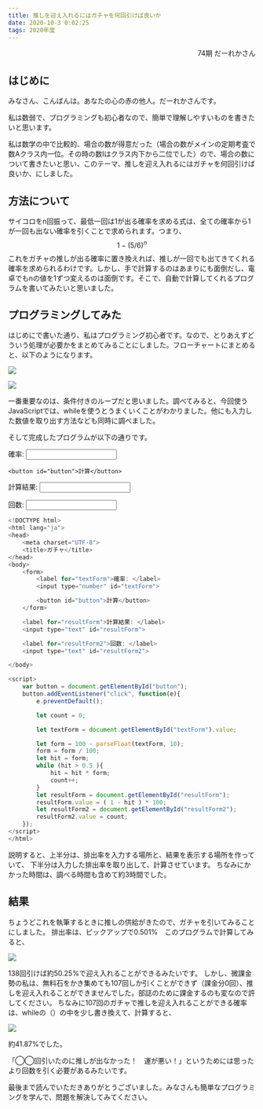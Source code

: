 ```yaml
---
title: 推しを迎え入れるにはガチャを何回引けば良いか
date: 2020-10-3 0:02:25
tags: 2020年度
---
```


<div style="text-align: right">74期 だーれかさん</div>

## はじめに

みなさん、こんばんは。あなたの心の赤の他人。だーれかさんです。

私は数弱で、プログラミングも初心者なので、簡単で理解しやすいものを書きたいと思います。

私は数学の中で比較的、場合の数が得意だった（場合の数がメインの定期考査で数Aクラス内一位。その時の数Iはクラス内下から二位でした）ので、場合の数について書きたいと思い、このテーマ、推しを迎え入れるにはガチャを何回引けば良いか、にしました。

## 方法について

サイコロをn回振って、最低一回は1が出る確率を求める式は、全ての確率から1が一回も出ない確率を引くことで求められます。つまり、
$$
1-(5/6)^n
$$
これをガチャの推しが出る確率に置き換えれば、推しが一回でも出てきてくれる確率を求められるわけです。しかし、手で計算するのはあまりにも面倒だし、電卓でもnの値を1ずつ変えるのは面倒です。そこで、自動で計算してくれるプログラムを書いてみたいと思いました。

## プログラミングしてみた

はじめにで書いた通り、私はプログラミング初心者です。なので、とりあえずどういう処理が必要かをまとめてみることにしました。フローチャートにまとめると、以下のようになります。

![](https://qf2ahq.dm.files.1drv.com/y4mLGygXiP6134uhopGfERYXAokj_uvtWJMFkPcTAhPGIKPCYFS3Z65nllU2QjLIdLf2zETdexfK75cX2NZJeqh8Bo53y9_pIQPqlY6Oqd_wWeIAoqVU_gKe-BPRBg9zGPyZ-VY-UHZULaR18pyBdnjYQJxEXRlcqE7ZQ0Ijza_JET_PcGf0_B5IKG09D-GBBR69dm2tkP3n6X6e6RZ3_4jTA?width=1674&height=1483&cropmode=none)

![](https://qp2ahq.dm.files.1drv.com/y4mcHxDGAPORGxM6CPIU7E4df7vDLA0wZ1Ku2Hw-5OYKt53QJFYbI5NSYDROd5fdehXbMY5OdKquystsCz9cMCyJCkjzDL1ml-y_fYOXscjen6-yiPL53CZ7vc-7uXj9KaXTJpWXwhzRMAGieLDFIU-mY63zEwoO55pxhfzSV1vhqRgXQPP68Tut-43eeaRgGEgEQSzCydC5dnZ6J_wdbz6ww?width=1639&height=524&cropmode=none)

一番重要なのは、条件付きのループだと思いました。調べてみると、今回使うJavaScriptでは、whileを使うとうまくいくことがわかりました。他にも入力した数値を取り出す方法なども同時に調べました。

そして完成したプログラムが以下の通りです。

<form>
    <label for="textForm">確率: </label>
    <input type="number" id="textForm"/> 

    <button id="button">計算</button> 
</form>

<label for="resultForm">計算結果: </label>
<input type="text" id="resultForm"/>

<label for="resultForm2">回数: </label>
<input type="text" id="resultForm2"/>

<script>
    var button = document.getElementById("button");
    button.addEventListener("click", function(e){
        e.preventDefault();

        let count = 0;

        let textForm = document.getElementById("textForm").value;

        let form = 100 - parseFloat(textForm, 10);
        form = form / 100;
        let hit = form;
        while (hit > 0.5 ){
            hit = hit * form;
            count++; 
        }
        let resultForm = document.getElementById("resultForm");
        resultForm.value = ( 1 - hit ) * 100;
        let resultForm2 = document.getElementById("resultForm2");
        resultForm2.value = count;
    });
</script>

```javascript
<!DOCTYPE html>
<html lang="ja">
<head>
    <meta charset="UTF-8">
    <title>ガチャ</title>
</head>
<body>
    <form>
        <label for="textForm">確率: </label>
        <input type="number" id="textForm"> 

        <button id="button">計算</button> 
    </form>

    <label for="resultForm">計算結果: </label>
    <input type="text" id="resultForm">

    <label for="resultForm2">回数: </label>
    <input type="text" id="resultForm2">

</body>

<script>
    var button = document.getElementById("button");
    button.addEventListener("click", function(e){
        e.preventDefault();

        let count = 0;

        let textForm = document.getElementById("textForm").value;

        let form = 100 - parseFloat(textForm, 10);
        form = form / 100;
        let hit = form;
        while (hit > 0.5 ){
            hit = hit * form;
            count++; 
        }
        let resultForm = document.getElementById("resultForm");
        resultForm.value = ( 1 - hit ) * 100;
        let resultForm2 = document.getElementById("resultForm2");
        resultForm2.value = count;
    });
</script>
</html>
```

説明すると、上半分は、排出率を入力する場所と、結果を表示する場所を作っていて、
下半分は入力した排出率を取り出して、計算させています。
ちなみにかかった時間は、調べる時間も含めて約3時間でした。

## 結果

ちょうどこれを執筆するときに推しの供給がきたので、ガチャを引いてみることにしました。
排出率は、ピックアップで0.501%　このプログラムで計算してみると、

![](https://oimpog.bn.files.1drv.com/y4m4EBsEnQgMBRhKn5Mwt6RzEAkTOHJuo0Nu-WWp3Y1-vJS06TMZKEUOE6C61oq7TX2ASHNdYo1nPbt43m_TEKQNQlFg9oD-X6e1U2u9zJTB_YsuUoiHi0WGTxelUhDKcIGR39lMCgx9FKd26zNO34oM4GY5wX_mgb_xPNaoLr0XxZRM6jCNlaeytqdZ4mLnOxJePVbApFQNrll8gLgW0GU5w?width=880&height=132&cropmode=none)

138回引けば約50.25%で迎え入れることができるみたいです。
しかし、微課金勢の私は、無料石をかき集めても107回しか引くことができず（課金分0回）、推しを迎え入れることができませんでした。部誌のために課金するのも変なので許してください。
ちなみに107回のガチャで推しを迎え入れることができる確率は、whileの（）の中を少し書き換えて、計算すると、

![](https://oipefg.bn.files.1drv.com/y4mJy0etsWCvlWDgTEilGuZQvgQ5XTGRutJodcopYRjJ7cG9W2tIltfcv3MxMVH00UOnjvOZgadrp4ak9FSlrxpyKntQGmD7YqDSFVna1LT0TJFa7L2OTSQuQlpyGJp4bGvt_JVTgr0wxmSUnqANCodM6Mbb7RsrR-y8qNQq9YM6Yrm7QzVFG0XyjaiDrJ0ZFlySv9ox26Xs8E8cWZLe2xQqA?width=866&height=122&cropmode=none)

約41.87%でした。

「◯◯回引いたのに推しが出なかった！　運が悪い！」というためには思ったより回数を引く必要があるみたいです。

最後まで読んでいただきありがとうございました。みなさんも簡単なプログラミングを学んで、問題を解決してみてください。